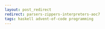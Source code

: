 ```yaml
---
layout: post_redirect
redirect: parsers-zippers-interpreters-aoc7
tags: haskell advent-of-code programming
---
```

